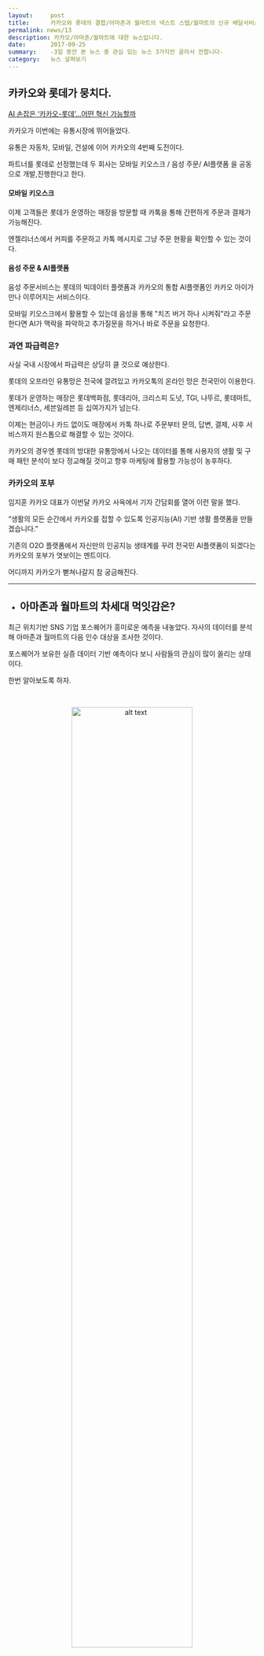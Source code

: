 ```yaml
---
layout:     post
title:      카카오와 롯데의 결합/아마존과 월마트의 넥스트 스탭/월마트의 신규 배달서비스
permalink: news/13
description: 카카오/아마존/월마트에 대한 뉴스입니다.
date:       2017-09-25
summary:    -3일 동안 본 뉴스 중 관심 있는 뉴스 3가지만 골라서 전합니다-
category: 	뉴스 살펴보기
---
```



## 카카오와 롯데가 뭉치다.

[AI 손잡은 ‘카카오-롯데’...어떤 혁신 가능할까](http://www.zdnet.co.kr/news/news_view.asp?artice_id=20170921153051&type=det&re=)

카카오가 이번에는 유통시장에 뛰어들었다.

유통은 자동차, 모바일, 건설에 이어 카카오의 4번째 도전이다.

파트너를 롯데로 선정했는데 두 회사는 모바일 키오스크 / 음성 주문/ AI플랫폼 을 공동으로 개발,진행한다고 한다.



#### 모바일 키오스크

이제 고객들은 롯데가 운영하는 매장을 방문할 때 카톡을 통해 간편하게 주문과 결제가 가능해진다.

엔젤리너스에서 커피를 주문하고 카톡 메시지로 그냥 주문 현황을 확인할 수 있는 것이다.

#### 음성 주문 & AI플랫폼

음성 주문서비스는 롯데의 빅데이터 플랫폼과 카카오의 통합 AI플랫폼인 카카오 아이가 만나 이루어지는 서비스이다.

모바일 키오스크에서 활용할 수 있는데 음성을 통해 "치즈 버거 하나 시켜줘"라고 주문한다면 AI가 맥락을 파악하고 추가질문을 하거나 바로 주문을 요청한다.

### 과연 파급력은?

사실 국내 시장에서 파급력은 상당히 클 것으로 예상한다.

롯데의 오프라인 유통망은 전국에 깔려있고 카카오톡의 온라인 망은 전국민이 이용한다.

롯데가 운영하는 매장은 롯데백화점, 롯데리아, 크리스피 도넛, TGI, 나뚜르, 롯데마트, 엔제리너스, 세븐일레븐 등 십여가지가 넘는다.

이제는 현금이나 카드 없이도 매장에서 카톡 하나로 주문부터 문의, 답변, 결제, 사후 서비스까지 원스톱으로 해결할 수 있는 것이다.

카카오의 경우엔 롯데의 방대한 유통망에서 나오는 데이터를 통해 사용자의 생활 및 구매 패턴 분석이 보다 정교해질 것이고 향후 마케팅에 활용할 가능성이 농후하다.

### 카카오의 포부

임지훈 카카오 대표가 이번달 카카오 사옥에서 기자 간담회를 열어 이런 말을 했다.

“생활의 모든 순간에서 카카오를 접할 수 있도록 인공지능(AI) 기반 생활 플랫폼을 만들겠습니다.”

기존의 O2O 플랫폼에서 자신만의 인공지능 생태계를 꾸려 전국민 AI플랫폼이 되겠다는 카카오의 포부가 엿보이는 멘트이다.

어디까지 카카오가 뻗쳐나갈지 참 궁금해진다.

- - -

* ## 아마존과 월마트의 차세대 먹잇감은?

최근 위치기반 SNS 기업 포스퀘어가 흥미로운 예측을 내놓았다. 자사의 데이터를 분석해 아마존과 월마트의 다음 인수 대상을 조사한 것이다.

포스퀘어가 보유한 실증 데이터 기반 예측이다 보니 사람들의 관심이 많이 쏠리는 상태이다.

한번 알아보도록 하자.


<br>

<p align ="middle">	
 <img src="https://i0.wp.com/techneedle.com/wp-content/uploads/2017/09/0Ptgi59J8eswz1Qap..png?resize=1576%2C809" alt="alt text" width = "70%">
</p>

{: refdef: style="text-align: center;"}
###### _아마존과 월마트의 잠재 인수 리스트._
{: refdef}

<br>


CEO 제프 글루엑의 글에 따르면, 아마존의 인수 타겟은 현재의 고객층을 더 단단하게 만들어 줄 수 있는 기업이라고 한다. 주로 성장 가능성이 있는 기업들이다.

반면 월마트는 E-커머스 시장의 주도권을 잡게 도와줄 체계적인 시스템을 가진 기업을 원하고 있다.

위의 그림에서도 볼 수 있듯이, 그가 예측하는 아마존의 다음 인수 대상은 노드스트롬(Nordstorm), 워비 파커(Warby Parker), 로우스(Lowe's)이다.

각각 백화점, 안경 판매업체, 가정용 건축 자재 판매업체인데 흥미로운건 월마트의 타겟도 비슷하다는 것이다.

월마트의 인수 대상은 노드스트롬, 워비파커, 얼타뷰티(Ulta Beauty)가 예측되었다.
(얼타뷰티는 뷰티제품 판매업체이다.)

두 회사 모두 쇼루밍(오프라인에서 제품을 보고 구입은 온라인에서 하는 소비 형태) 전략에 집중한다는 공통점 때문에 인수 전략은 조금 다르지만 대상은 비슷하다는 결과가 나온 것 같다. 

### 인수 대상 살펴보기

이번 인수 대상 리스트에서 특히 노드스트롬이 꼽힌 이유는 두 회사 모두에게 유익한 고객층을 가지고 있기 때문이다.

아마존이 인수한 홀푸드와 노드스트롬의 고객층이 겹칠뿐더러 노드스트롬 고객층이 다른 고객 층보다 홀푸드에서 2배 더 많이 쇼핑을 한다고 한다.

월마트 또한 노드스트롬 고객이 다른 고객 층보다 55%적게 월마트에서 쇼핑을 하기 때문에 노드스트롬 인수는 신규고객 유치에서 아주 효과적일 수 있다.

<br>

<p align ="middle">	
 <img src="https://cdn-images-1.medium.com/max/800/0*JgDnN2iglUcgerax." alt="alt text" width = "70%">
</p>

<br>

워비파커 또한 마찬가지이다. 워비 파커는 5가지 안경을 무료로 착용하고 최종적으로 1개를 온라인에서 구입하는 쇼루밍 전략을 가지고 있다.

양 사의 전략과 결을 같이한다.

워비파커 고객 중 80%가 아마존의 홀푸드에서 물건을 구입한다고 한다. 아마존에선 충분히 인수 해볼만하다.

월마트 또한 워비파커가 보유하고 있는 젊은 고객층들을 끌어들여 E-커머스 역량을 강화할 수 있다.

<br>

<p align ="middle">	
 <img src="https://cdn-images-1.medium.com/max/800/0*hVVC7JO016bYwVEi." alt="alt text" width = "70%">
</p>

<br>

로우스 또한 아마존이 충분히 고려해볼 만하다.

미국의 주택 용품 시장에서 꾸준히 성장하고 있는 로우스는 경쟁자인 Home Depot보다 성장세가 더 높다.

또한 로우스는 여성들에게 더욱 주목받고 있는데 아마존이 가구 시장에 진입한다면 가장 주목할 기업이지 않을까 싶다.

한편, 월마트는 얼타 뷰티 인수를 고려해볼 수 있다.

얼타뷰티는 화장품 판매 업체로 저가형 Sephora라고 할 수 있다.

월마트는 기본적으로 저가정책을 펼치는 기업이기에 얼타뷰티는 월마트와 궁합이 잘 맞을 수 있다고 본다.

얼타뷰티의 고객층은 월마트를 방문하기도 한다. 새로운 고객층을 형성하길 원하는 월마트에겐 매력적인 인수 대상이 될 수 있다.

## 데이터를 통한 분석

포스퀘어의 글은 포스퀘어 내부 트래픽 데이터에만 기반한 에측이라는 한계점은 있다. 하지만 실제 고객들의 데이터를 최근 두 회사가 보여준 M&A 행보와 함께 분석했다는 점은 충분히 흥미로운 점이라고 볼 수 있다.


참고 자료 : [포스퀘어가 예측한 아마존과 월마트의 다음 인수 대상](http://techneedle.com/archives/31801)

[Which Companies Will Amazon and Walmart Acquire Next?](https://medium.com/foursquare-direct/which-companies-will-amazon-and-walmart-acquire-next-88992c3b81b1)

- - -

* ## 월마트의 신기한 서비스

최근 월마트가 기발한 배달 서비스를 하나 고안했다.

바로 부재중 냉장고 배달 서비스이다.

월마트 앱을 통해 배달을 주문하면 빈 집에 직원이 들어가 냉장고 안에 주문 상품을 넣어두고 나오는 신박한? 서비스이다.

바쁜 워킹맘들을 대상으로 만든 서비스라 하며 현재, 실리콘 벨리의 일부 주택을 시범 서비스 적용 대상으로 정해 시행 중에 있다.

이 서비스에서 가장 중요한 것은 보안이다.

배달 직원이 어떻게 문을 열 것이며, 냉장고에 뭘 넣었는지 어떻게 확인할 것이냐는 문제가 있다.

월마트 측은 오거스 홈의 스마트 도어록 시스템을 활용한다고 한다.

주문이 들어간 이후, 배달 직원에게 일회용 패스워드를 제공하며 직원은 그 패스퉈드를 통해 냉장고에 상품을 넣고 나온다. 주문자는 집안의 CCTV를 통해 배송 장면을 볼 수 있다.

 <br>

<p align ="middle">	
 <img src="http://imgnews.naver.net/image/001/2017/09/24/AKR20170924002100075_01_i_20170924020141886.jpg?type=w540" alt="alt text" width = "70%">
</p>

{: refdef: style="text-align: center;"}
###### _배달장면을 보여준다._
{: refdef}

<br>

월마트는 "미래의 쇼핑이 어떤식으로 이뤄질지 보여주는 하나의 사례"라고 말을 하지만 사실 잘 모르겠다..

이 서비스의 핵심은 보안과 신뢰이다. 배달원의 신분 확인 등을 통한 안전 시스템 구축 , 주문자의 서비스 신뢰가 핵심적으로 구축되어있어야 하는데 요즘 처럼 안전이 불확실한 시대에 과연 서비스가 얼마나 먹힐지는 잘 모르겠다.

쇼핑의 미래가 될지 사그라들 서비스가 될지 모르겠지만 조금 더 지켜볼만한 흥미를 돋구는 서비스이다.